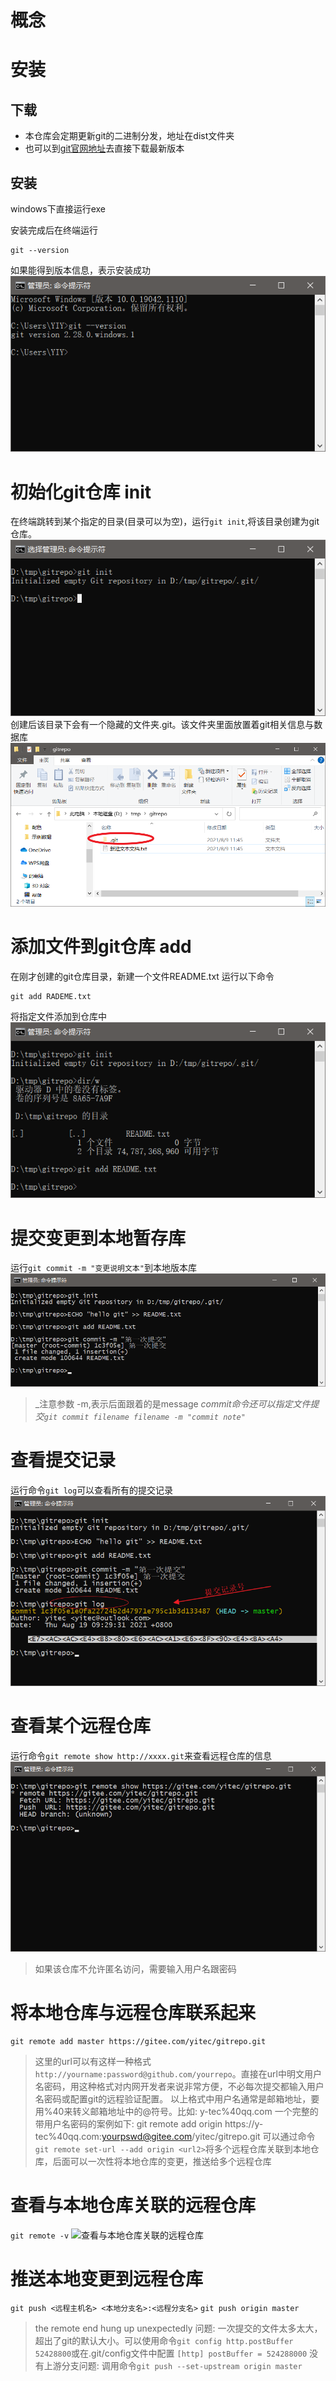 # 概念 #

# 安装 #
## 下载
+ 本仓库会定期更新git的二进制分发，地址在dist文件夹
+ 也可以到[git官网地址](https://git-scm.com/)去直接下载最新版本
## 安装
windows下直接运行exe

安装完成后在终端运行
```
git --version
```

如果能得到版本信息，表示安装成功
![git版本检查](img/git-version.png "git版本检查")

# 初始化git仓库 init #
在终端跳转到某个指定的目录(目录可以为空)，运行```git init```,将该目录创建为git仓库。
![创建git仓库](img/git-init.png)
创建后该目录下会有一个隐藏的文件夹.git。该文件夹里面放置着git相关信息与数据库
![git仓库的配置与数据库目录](img/git-init-dir0.png)

# 添加文件到git仓库 add #
在刚才创建的git仓库目录，新建一个文件README.txt
运行以下命令
```
git add RADEME.txt
```
将指定文件添加到仓库中
![添加文件到仓库中](img/git-add.png)

# 提交变更到本地暂存库 #
运行```git commit -m "变更说明文本"```到本地版本库
![提交变更到暂存区](img/git-commit.png)
> _注意参数 -m,表示后面跟着的是message
> _commit命令还可以指定文件提交```git commit filename filename -m "commit note"```_

# 查看提交记录 #
运行命令```git log```可以查看所有的提交记录
![查看提交记录](img/git-log.png)

# 查看某个远程仓库 #
运行命令```git remote show http://xxxx.git```来查看远程仓库的信息
![查看远程仓库信息](img/git-remote-show.png)
> 如果该仓库不允许匿名访问，需要输入用户名跟密码

# 将本地仓库与远程仓库联系起来 #
```git remote add [remote-shortname] [remote-url]
git remote add master https://gitee.com/yitec/gitrepo.git
```

> 这里的url可以有这样一种格式```http://yourname:password@github.com/yourrepo```。直接在url中明文用户名密码，用这种格式对内网开发者来说非常方便，不必每次提交都输入用户名密码或配置git的远程验证配置。
> 以上格式中用户名通常是邮箱地址，要用%40来转义邮箱地址中的@符号。比如: y-tec%40qq.com
> 一个完整的带用户名密码的案例如下: git remote add origin https://y-tec%40qq.com:yourpswd@gitee.com/yitec/gitrepo.git
> 可以通过命令```git remote set-url --add origin <url2>```将多个远程仓库关联到本地仓库，后面可以一次性将本地仓库的变更，推送给多个远程仓库
# 查看与本地仓库关联的远程仓库 #
```git remote -v```
![查看与本地仓库关联的远程仓库](img/git-remote-v.png)

# 推送本地变更到远程仓库 #
```git push <远程主机名> <本地分支名>:<远程分支名>```
```git push origin master```
> the remote end hung up unexpectedly 问题: 一次提交的文件太多太大，超出了git的默认大小。可以使用命令```git config http.postBuffer 52428800```或在.git/config文件中配置
	```
	[http]
	postBuffer = 524288000
	```
> 没有上游分支问题: 调用命令```git push --set-upstream origin master```